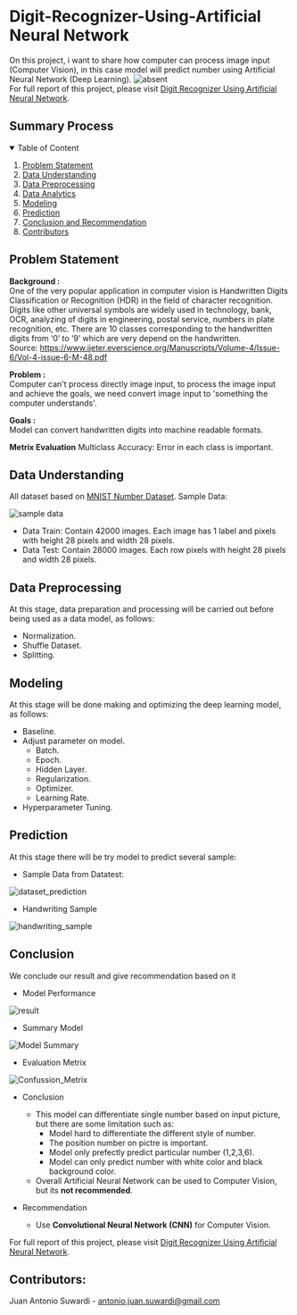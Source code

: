 # Digit-Recognizer-Using-Artificial Neural Network

On this project, i want to share how computer can process image input (Computer Vision), in this case model will predict number using Artificial Neural Network (Deep Learning).
![absent](Image/cover.png)
<br>
For full report of this project, please visit <a href=https://github.com/Juantonios1/Digit-Recognizer-Using-ANN/blob/main/Digit%20Recognizer%20Ipynb/Digit%20Recognizer%20Using%20Artificial%20Neural%20Network.ipynb>
Digit Recognizer Using Artificial Neural Network</a>.

## Summary Process
<!-- TABLE OF CONTENTS -->
<details open="open">
  <summary>Table of Content</summary>
  <ol>
    <li><a href="#problem-statement">Problem Statement</a></li>
    <li><a href="#data-understanding">Data Understanding</a></li>
    <li><a href="#data-preprocessing">Data Preprocessing</a></li>
    <li><a href="#data-analytics">Data Analytics</a></li>
    <li><a href="#modeling">Modeling</a></li>
    <li><a href="#prediction">Prediction</a></li>
    <li><a href="#conclusion">Conclusion and Recommendation</a></li>
    <li><a href="#contributors">Contributors</a></li>
  </ol>
</details>

## Problem Statement
**Background :**  
One of the very popular application in computer vision is Handwritten Digits Classification or Recognition (HDR) in the field of character recognition. Digits like other universal symbols are widely used in technology, bank, OCR, analyzing of digits in engineering, postal service, numbers in plate recognition, etc. There are 10 classes corresponding to the handwritten digits from ‘0’ to ‘9’ which are very depend on the handwritten.
<br> Source: https://www.ijeter.everscience.org/Manuscripts/Volume-4/Issue-6/Vol-4-issue-6-M-48.pdf

**Problem :**  
Computer can't process directly image input, to process the image input and achieve the goals, we need convert image input to 'something the computer understands'.

**Goals :**  
Model can convert handwritten digits into machine readable formats.

**Metrix Evaluation**
Multiclass Accuracy: Error in each class is important.

## Data Understanding

All dataset based on <a href=https://www.kaggle.com/competitions/digit-recognizer/data> MNIST Number Dataset</a>. Sample Data:

![sample data](Image/sample.png)

* Data Train: Contain 42000 images. Each image has 1 label and pixels with height 28 pixels and width 28 pixels.
* Data Test: Contain 28000 images. Each row pixels with height 28 pixels and width 28 pixels.

## Data Preprocessing
At this stage, data preparation and processing will be carried out before being used as a data model, as follows:
* Normalization.
* Shuffle Dataset.
* Splitting.

## Modeling
At this stage will be done making and optimizing the deep learning model, as follows:
* Baseline.
* Adjust parameter on model.
  * Batch.
  * Epoch.
  * Hidden Layer.
  * Regularization.
  * Optimizer.
  * Learning Rate.
* Hyperparameter Tuning.

## Prediction
At this stage there will be try model to predict several sample:
* Sample Data from Datatest:

![dataset_prediction](Image/pred_sample.png)

* Handwriting Sample

![handwriting_sample](Image/hw_sample.png)

## Conclusion 
We conclude our result and give recommendation based on it

* Model Performance

![result](Image/result.png)  <br>

* Summary Model <br>

![Model Summary](Image/summary_model.png)  <br>

* Evaluation Metrix

![Confussion_Metrix](Image/cm.png)  <br>

* Conclusion
  * This model can differentiate single number based on input picture, but there are some limitation such as:
      * Model hard to differentiate the different style of number.
      * The position number on pictre is important.
      * Model only prefectly predict particular number (1,2,3,6).
      * Model can only predict number with white color and black background color.
  * Overall Artificial Neural Network can be used to Computer Vision, but its **not recommended**.

* Recommendation
  * Use **Convolutional Neural Network (CNN)** for Computer Vision.
 

For full report of this project, please visit <a href=https://github.com/Juantonios1/Digit-Recognizer-Using-ANN/blob/main/Digit%20Recognizer%20Ipynb/Digit%20Recognizer%20Using%20Artificial%20Neural%20Network.ipynb>
Digit Recognizer Using Artificial Neural Network</a>.

## Contributors:
Juan Antonio Suwardi - antonio.juan.suwardi@gmail.com  
